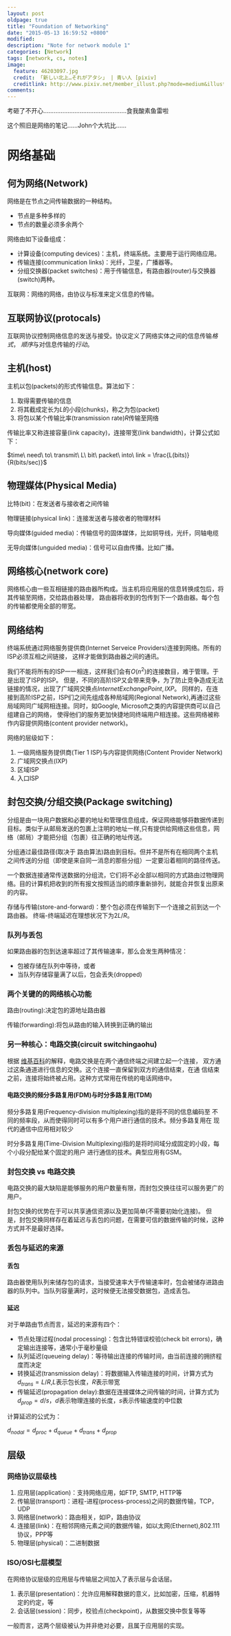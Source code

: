 ```yaml
---
layout: post
oldpage: true
title: "Foundation of Networking"
date: "2015-05-13 16:59:52 +0800"
modified: 
description: "Note for network module 1"
categories: [Network]
tags: [network, cs, notes]
image: 
  feature: 46203097.jpg
  credit: 「新しい北上…それがアタシ」 | 青い人 [pixiv]
  creditlink: http://www.pixiv.net/member_illust.php?mode=medium&illust_id=46203097
comments: 
---
```



考砸了不开心…………………………………………食我酸素鱼雷啦

这个照旧是网络的笔记……John个大坑比……




# 网络基础

## 何为网络(Network)

网络是在节点之间传输数据的一种结构。

- 节点是多种多样的
- 节点的数量必须多余两个

网络由如下设备组成：

- 计算设备(computing devices)：主机，终端系统。主要用于运行网络应用。
- 传输连接(communication links)：光纤，卫星，广播器等。
- 分组交换器(packet switches)：用于传输信息，有路由器(router)与交换器
  (switch)两种。

互联网：网络的网络，由协议与标准来定义信息的传输。

## 互联网协议(protocals)

互联网协议控制网络信息的发送与接受。协议定义了网络实体之间的信息传输*格式*，
*顺序*与对信息传输的*行动*。

## 主机(host)

主机以包(packets)的形式传输信息。算法如下：

1. 取得需要传输的信息
2. 将其截成定长为$L$的小段(chunks)，称之为包(packet)
3. 将包以某个传输比率(transmission rate)$R$传输至网络

传输比率又称连接容量(link capacity)，连接带宽(link bandwidth)，计算公式如下：

$time\ need\ to\ transmit\ L\ bit\ packet\ into\ link = \frac{L(bits)}{R(bits/sec)}$

## 物理媒体(Physical Media)

比特(bit)：在发送者与接收者之间传输

物理链接(physical link)：连接发送者与接收者的物理材料

导向媒体(guided media)：传输信号的固体媒体，比如铜导线，光纤，同轴电缆

无导向媒体(unguided media)：信号可以自由传播。比如广播。

## 网络核心(network core)

网络核心由一些互相链接的路由器所构成。当主机将应用层的信息转换成包后，将其传输至网络，交给路由器处理，
路由器将收到的包传到下一个路由器。每个包的传输都使用全部的带宽。


## 网络结构

终端系统通过网络服务提供商(Internet Serveice Providers)连接到网络。所有的ISP必须互相之间链接，
这样才能做到路由器之间的通讯。

我们不能将所有的ISP一一相连，这样我们会有$O(n^2)$的连接数目，难于管理。于是出现了ISP的ISP。
但是，不同的高阶ISP又会带来竞争，为了防止竞争造成无法链接的情况，出现了广域网交换点$Internet Exchange Point, IXP$。
同样的，在连接到高阶ISP之前，ISP们之间先组成各种局域网(Regional Network),再通过这些局域网同广域网相连接。同时，如Google, Microsoft之类的内容提供商可以自己组建自己的网络，
使得他们的服务更加快捷地同终端用户相连接。这些网络被称作内容提供网络(content provider network)。

网络的层级如下：

1. 一级网络服务提供商(Tier 1 ISP)与内容提供网络(Content Provider Network)
2. 广域网交换点(IXP)
3. 区域ISP
4. 入口ISP



## 封包交换/分组交换(Package switching)

分组是由一块用户数据和必要的地址和管理信息组成，保证网络能够将数据传递到目标。类似于从邮局发送的包裹上注明的地址一样,只有提供给网络这些信息，网络（邮局）才能把分组（包裹）往正确的地址传送。

分组通过最佳路径(取决于 路由算法)路由到目标。但并不是所有在相同两个主机之间传送的分组（即使是来自同一消息的那些分组）一定要沿着相同的路径传送。

一个数据连接通常传送数据的分组流，它们将不必全部以相同的方式路由过物理网络。目的计算机把收到的所有报文按照适当的顺序重新排列，就能合并恢复出原来的内容。

存储与传输(store-and-forward)：整个包必须在传输到下一个连接之前到达一个路由器。
终端-终端延迟在理想状况下为$2L / R$。

### 队列与丢包

如果路由器的包到达速率超过了其传输速率，那么会发生两种情况：

- 包被存储在队列中等待，或者
- 当队列存储容量满了以后，包会丢失(dropped)


### 两个关键的的网络核心功能

路由(routing):决定包的源地址路由器

传输(forwarding):将包从路由的输入转换到正确的输出

### 另一种核心：电路交换(circuit switchingaohu)

根据
[维基百科](http://zh.wikipedia.org/wiki/%E7%94%B5%E8%B7%AF%E4%BA%A4%E6%8D%A2
"电路交换")的解释，电路交换是在两个通信终端之间建立起一个连接，
双方通过这条通道进行信息的交换。这个连接一直保留到双方的通信结束，在通
信结束之前，连接将始终被占用。这种方式常用在传统的电话网络中。

#### 电路交换的频分多路复用(FDM)与时分多路复用(TDM)

频分多路复用(Frequency-division multiplexing)指的是将不同的信息编码至
不同的频率段，从而使得同时可以有多个用户进行通信的技术。频分多路复用在
现代的通信中应用相对较少

时分多路复用(Time-Division Multiplexing)指的是将时间域分成固定的小段，每个小段分配给某个固定的用户
进行通信的技术。典型应用有GSM。

### 封包交换 vs 电路交换

电路交换的最大缺陷是能够服务的用户数量有限，而封包交换往往可以服务更广的用户。


封包交换的优势在于可以共享通信资源以及更加简单(不需要初始化连接)。
但是，封包交换同样存在着延迟与丢包的问题，在需要可信的数据传输的时候，这种方式并不是最好选择。


### 丢包与延迟的来源

#### 丢包

路由器使用队列来储存包的请求，当接受速率大于传输速率时，包会被储存进路由器的队列中。当队列容量满时，这时候便无法接受数据包，造成丢包。

#### 延迟

对于单路由节点而言，延迟的来源有四个：

- 节点处理过程(nodal processing)：包含比特错误校验(check bit errors)，确定输出连接等，通常小于毫秒量级
- 队列延迟(queueing delay)：等待输出连接的传输时间，由当前连接的拥挤程度而决定
- 转换延迟(transmission delay)：将数据输入传输连接的时间，计算方式为$d_{trans} = L / R$,$L$表示包长度，$R$表示带宽
- 传输延迟(propagation delay):数据在连接媒体之间传输的时间，计算方式为$d_{prop} = d / s$，$d$表示物理连接的长度，$s$表示传输速度的中位数

计算延迟的公式为：

$d_{nodal} = d_{proc} + d_{queue} + d_{trans} + d_{prop}$


## 层级

### 网络协议层级栈

1. 应用层(application)：支持网络应用，如FTP, SMTP, HTTP等
2. 传输层(transport)：进程-进程(process-process)之间的数据传输，TCP，UDP
3. 网络层(network)：路由相关，如IP，路由协议
4. 连接层(link)：在相邻网络元素之间的数据传输，如以太网(Ethernet),802.111协议，PPP等
5. 物理层(physical)：二进制数据

### ISO/OSI七层模型

在网络协议层级的应用层与传输层之间加入了表示层与会话层。

1. 表示层(presentation)：允许应用解释数据的意义，比如加密，压缩，机器特定的约定，等
2. 会话层(session)：同步，校验点(checkpoint)，从数据交换中恢复等等

一般而言，这两个层级被认为并非绝对必要，且属于应用层的实现。


